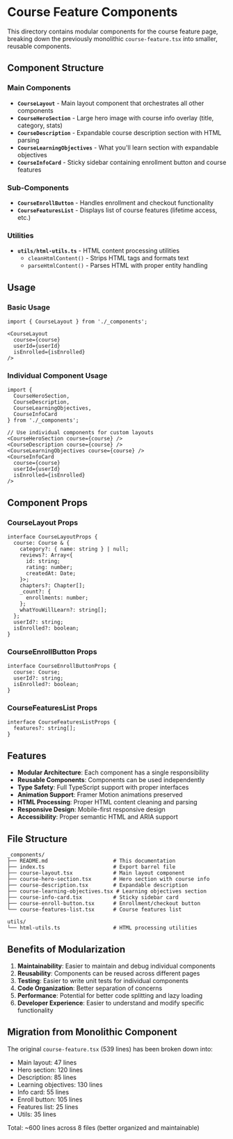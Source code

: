 # Course Feature Components

This directory contains modular components for the course feature page, breaking down the previously monolithic `course-feature.tsx` into smaller, reusable components.

## Component Structure

### Main Components

- **`CourseLayout`** - Main layout component that orchestrates all other components
- **`CourseHeroSection`** - Large hero image with course info overlay (title, category, stats)
- **`CourseDescription`** - Expandable course description section with HTML parsing
- **`CourseLearningObjectives`** - What you'll learn section with expandable objectives
- **`CourseInfoCard`** - Sticky sidebar containing enrollment button and course features

### Sub-Components

- **`CourseEnrollButton`** - Handles enrollment and checkout functionality
- **`CourseFeaturesList`** - Displays list of course features (lifetime access, etc.)

### Utilities

- **`utils/html-utils.ts`** - HTML content processing utilities
  - `cleanHtmlContent()` - Strips HTML tags and formats text
  - `parseHtmlContent()` - Parses HTML with proper entity handling

## Usage

### Basic Usage
```tsx
import { CourseLayout } from './_components';

<CourseLayout 
  course={course}
  userId={userId}
  isEnrolled={isEnrolled}
/>
```

### Individual Component Usage
```tsx
import { 
  CourseHeroSection,
  CourseDescription,
  CourseLearningObjectives,
  CourseInfoCard 
} from './_components';

// Use individual components for custom layouts
<CourseHeroSection course={course} />
<CourseDescription course={course} />
<CourseLearningObjectives course={course} />
<CourseInfoCard 
  course={course}
  userId={userId}
  isEnrolled={isEnrolled}
/>
```

## Component Props

### CourseLayout Props
```tsx
interface CourseLayoutProps {
  course: Course & { 
    category?: { name: string } | null;
    reviews?: Array<{
      id: string;
      rating: number;
      createdAt: Date;
    }>;
    chapters?: Chapter[];
    _count?: {
      enrollments: number;
    };
    whatYouWillLearn?: string[];
  };
  userId?: string;
  isEnrolled?: boolean;
}
```

### CourseEnrollButton Props
```tsx
interface CourseEnrollButtonProps {
  course: Course;
  userId?: string;
  isEnrolled?: boolean;
}
```

### CourseFeaturesList Props
```tsx
interface CourseFeaturesListProps {
  features?: string[];
}
```

## Features

- **Modular Architecture**: Each component has a single responsibility
- **Reusable Components**: Components can be used independently
- **Type Safety**: Full TypeScript support with proper interfaces
- **Animation Support**: Framer Motion animations preserved
- **HTML Processing**: Proper HTML content cleaning and parsing
- **Responsive Design**: Mobile-first responsive design
- **Accessibility**: Proper semantic HTML and ARIA support

## File Structure

```
_components/
├── README.md                     # This documentation
├── index.ts                      # Export barrel file
├── course-layout.tsx             # Main layout component
├── course-hero-section.tsx       # Hero section with course info
├── course-description.tsx        # Expandable description
├── course-learning-objectives.tsx # Learning objectives section
├── course-info-card.tsx          # Sticky sidebar card
├── course-enroll-button.tsx      # Enrollment/checkout button
└── course-features-list.tsx      # Course features list

utils/
└── html-utils.ts                 # HTML processing utilities
```

## Benefits of Modularization

1. **Maintainability**: Easier to maintain and debug individual components
2. **Reusability**: Components can be reused across different pages
3. **Testing**: Easier to write unit tests for individual components
4. **Code Organization**: Better separation of concerns
5. **Performance**: Potential for better code splitting and lazy loading
6. **Developer Experience**: Easier to understand and modify specific functionality

## Migration from Monolithic Component

The original `course-feature.tsx` (539 lines) has been broken down into:
- Main layout: 47 lines
- Hero section: 120 lines  
- Description: 85 lines
- Learning objectives: 130 lines
- Info card: 55 lines
- Enroll button: 105 lines
- Features list: 25 lines
- Utils: 35 lines

Total: ~600 lines across 8 files (better organized and maintainable) 